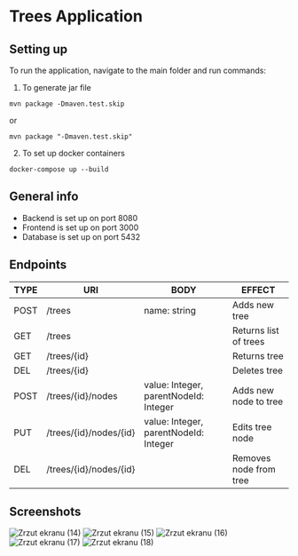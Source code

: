 # Trees Application

## Setting up

To run the application, navigate to the main folder and run commands:
1. To generate jar file
```
mvn package -Dmaven.test.skip
```
or
```
mvn package "-Dmaven.test.skip"
```
2. To set up docker containers
```
docker-compose up --build
```
## General info

- Backend is set up on port 8080
- Frontend is set up on port 3000
- Database is set up on port 5432

## Endpoints

| TYPE | URI | BODY | EFFECT |
|---|---|---|---|
| POST | /trees | name: string | Adds new tree |
| GET | /trees | | Returns list of trees |
| GET | /trees/{id} | | Returns tree |
| DEL | /trees/{id} | | Deletes tree |
| POST | /trees/{id}/nodes | value: Integer, parentNodeId: Integer | Adds new node to tree |
| PUT | /trees/{id}/nodes/{id} | value: Integer, parentNodeId: Integer | Edits tree node |
| DEL | /trees/{id}/nodes/{id} |  | Removes node from tree |

## Screenshots

![Zrzut ekranu (14)](https://github.com/rychu-tech/trees/assets/61971646/5c75d5cf-c7c7-4b05-ae77-c54c6069954e)
![Zrzut ekranu (15)](https://github.com/rychu-tech/trees/assets/61971646/ce151ffa-56c1-44bc-bfa9-f089c81eb5aa)
![Zrzut ekranu (16)](https://github.com/rychu-tech/trees/assets/61971646/32ed9342-4b84-4712-96a3-f604e08bb155)
![Zrzut ekranu (17)](https://github.com/rychu-tech/trees/assets/61971646/e7241f49-6284-4f2b-aa90-8d409cf299ce)
![Zrzut ekranu (18)](https://github.com/rychu-tech/trees/assets/61971646/1c7fe93d-5fec-4cae-ad40-55a97443f424)
